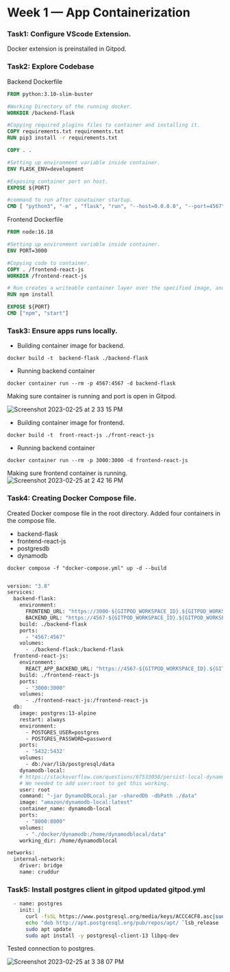 # Week 1 — App Containerization

### Task1: Configure VScode Extension.

Docker extension is preinstalled in Gitpod.

### Task2: Explore Codebase

Backend Dockerfile
```dockerfile
FROM python:3.10-slim-buster

#Working Directory of the running docker.
WORKDIR /backend-flask

#Copying required plugins files to container and installing it.
COPY requirements.txt requirements.txt
RUN pip3 install -r requirements.txt

COPY . .

#Setting up environment variable inside container.
ENV FLASK_ENV=development

#Exposing container port on host.
EXPOSE ${PORT}

#command to run after conatainer startup.
CMD [ "python3", "-m" , "flask", "run", "--host=0.0.0.0", "--port=4567"]

```

Frontend Dockerfile
```dockerfile
FROM node:16.18

#Setting up environment variable inside container.
ENV PORT=3000

#Copying code to container.
COPY . /frontend-react-js
WORKDIR /frontend-react-js

# Run creates a writeable container layer over the specified image, and then starts it using the specified command
RUN npm install

EXPOSE ${PORT}
CMD ["npm", "start"]

```

### Task3: Ensure apps runs locally.
+ Building container image for backend.
```
docker build -t  backend-flask ./backend-flask
```
+ Running backend container
```
docker container run --rm -p 4567:4567 -d backend-flask
```
Making sure container is running and port is open in Gitpod.

![Screenshot 2023-02-25 at 2 33 15 PM](https://user-images.githubusercontent.com/125124581/221348652-21532a54-1375-4ec7-b628-2a882369f9eb.png)


+ Building container image for frontend.
```
docker build -t  front-react-js ./front-react-js
```
+ Running backend container
```
docker container run --rm -p 3000:3000 -d frontend-react-js
```
Making sure frontend container is running.
![Screenshot 2023-02-25 at 2 42 16 PM](https://user-images.githubusercontent.com/125124581/221348977-7525e15c-81cf-4f8b-a4e3-111cd683d7cf.png)


### Task4: Creating Docker Compose file.
Created Docker compose file in the root directory. Added four containers in the compose file.
+ backend-flask
+ frontend-react-js
+ postgresdb
+ dynamodb

```
docker compose -f "docker-compose.yml" up -d --build 
```

```dockerfile

version: "3.8"
services:
  backend-flask:
    environment:
      FRONTEND_URL: "https://3000-${GITPOD_WORKSPACE_ID}.${GITPOD_WORKSPACE_CLUSTER_HOST}"
      BACKEND_URL: "https://4567-${GITPOD_WORKSPACE_ID}.${GITPOD_WORKSPACE_CLUSTER_HOST}"
    build: ./backend-flask
    ports:
      - "4567:4567"
    volumes:
      - ./backend-flask:/backend-flask
  frontend-react-js:
    environment:
      REACT_APP_BACKEND_URL: "https://4567-${GITPOD_WORKSPACE_ID}.${GITPOD_WORKSPACE_CLUSTER_HOST}"
    build: ./frontend-react-js
    ports:
      - "3000:3000"
    volumes:
      - ./frontend-react-js:/frontend-react-js
  db:
    image: postgres:13-alpine
    restart: always
    environment:
      - POSTGRES_USER=postgres
      - POSTGRES_PASSWORD=password
    ports:
      - '5432:5432'
    volumes: 
      - db:/var/lib/postgresql/data
    dynamodb-local:
    # https://stackoverflow.com/questions/67533058/persist-local-dynamodb-data-in-volumes-lack-permission-unable-to-open-databa
    # We needed to add user:root to get this working.
    user: root
    command: "-jar DynamoDBLocal.jar -sharedDb -dbPath ./data"
    image: "amazon/dynamodb-local:latest"
    container_name: dynamodb-local
    ports:
      - "8000:8000"
    volumes:
      - "./docker/dynamodb:/home/dynamodblocal/data"
    working_dir: /home/dynamodblocal

networks: 
  internal-network:
    driver: bridge
    name: cruddur
```

### Task5: Install postgres client in gitpod updated gitpod.yml

```sh
  - name: postgres
    init: |
      curl -fsSL https://www.postgresql.org/media/keys/ACCC4CF8.asc|sudo gpg --dearmor -o /etc/apt/trusted.gpg.d/postgresql.gpg
      echo "deb http://apt.postgresql.org/pub/repos/apt/ `lsb_release -cs`-pgdg main" |sudo tee  /etc/apt/sources.list.d/pgdg.list
      sudo apt update
      sudo apt install -y postgresql-client-13 libpq-dev
```

Tested connection to postgres.

![Screenshot 2023-02-25 at 3 38 07 PM](https://user-images.githubusercontent.com/125124581/221351424-6ffcb877-22d6-4f6f-9ec1-35cd434eeabe.png)
